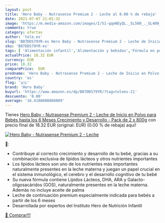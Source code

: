 ```yaml
---
layout: post
title: 'Hero Baby - Nutrasense Premium 2 - Leche al 0.00 % de rebaja'
date: 2021-07-07 21:01:32
image: 'https://m.media-amazon.com/images/I/51-qqeNEyQL._SL500_._SL400_.jpg'
comments: true
category: ofertas
author: 'tole.es'
slug: 'B07DDS79YR-es Hero Baby - Nutrasense Premium 2 - Leche de Inicio en...'
sku: 'B07DDS79YR-es'
tags: [ 'Alimentación infantil','Alimentación y bebidas','Fórmula en polvo para bebés','Fórmula para bebés y niños pequeños','baby','hero','hero baby', ]
actualPrice: 18.32 EUR
currency: EUR
price: 18.32
comparePrice:  EUR
prodname: 'Hero Baby - Nutrasense Premium 2 - Leche de Inicio en Polvo para Bebés hasta los 6 Meses  Crecimiento y Desarrollo - Pack de 2 x 800g'
country: 'es'
flag: '🇪🇸'
brand: 'Hero Baby'
buyurl: 'https://www.amazon.es/dp/B07DDS79YR/?tag=tolees-21'
descuento: '0.00'
average: '16.4188888888889'
---
```


Tienes [Hero Baby - Nutrasense Premium 2 - Leche de Inicio en Polvo para Bebés hasta los 6 Meses  Crecimiento y Desarrollo - Pack de 2 x 800g](https://www.amazon.es/dp/B07DDS79YR/?tag=tolees-21) con precio final de  18.32 EUR (original:  EUR) (0.00 %  de rebaja) aqui!

[![Hero Baby - Nutrasense Premium 2 - Leche](https://m.media-amazon.com/images/I/51-qqeNEyQL._SL500_._SL400_.jpg)](https://www.amazon.es/dp/B07DDS79YR/?tag=tolees-21)

🔎:

- Contribuye al correcto crecimiento y desarrollo de tu bebé, gracias a su combinación exclusiva de lípidos lácteos y otros nutrientes importantes
- Los lípidos lácteos son uno de los nutrientes más importantes naturalmente presentes en la leche materna y juegan un papel crucial en el sistema inmunológico, el cerebro y el desarrollo cognitivo de tu bebé
- Su nueva fórmula contiene Lípidos Lácteos, DHA, ARA y Galacto-oligosacáridos (GOS), naturalmente presentes en la leche materna. Además no incluye aceite de palma
- Leche de continuación premium especialmente indicada para bebés a partir de los 6 meses
- Desarrollada por expertos del Instituto Hero de Nutrición Infantil

[🛒 Comprar!!!](https://www.amazon.es/dp/B07DDS79YR/?tag=tolees-21)
